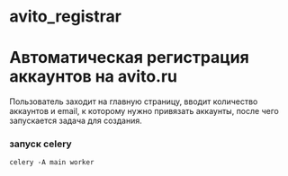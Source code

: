 # avito_registrar
# Автоматическая регистрация аккаунтов на avito.ru
Пользователь заходит на главную страницу, вводит количество аккаунтов и email, к которому нужно привязать аккаунты, после чего запускается задача для создания.

### запуск celery
`celery -A main worker`
